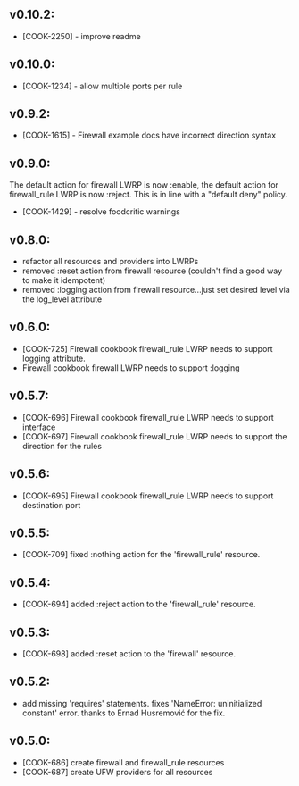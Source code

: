 ## v0.10.2:

* [COOK-2250] - improve readme

## v0.10.0:

* [COOK-1234] - allow multiple ports per rule

## v0.9.2:

* [COOK-1615] - Firewall example docs have incorrect direction syntax

## v0.9.0:

The default action for firewall LWRP is now :enable, the default
action for firewall_rule LWRP is now :reject. This is in line with a
"default deny" policy.

* [COOK-1429] - resolve foodcritic warnings

## v0.8.0:

* refactor all resources and providers into LWRPs
* removed :reset action from firewall resource (couldn't find a good way to make it idempotent)
* removed :logging action from firewall resource...just set desired level via the log_level attribute

## v0.6.0:

* [COOK-725] Firewall cookbook firewall_rule LWRP needs to support logging attribute.
* Firewall cookbook firewall LWRP needs to support :logging

## v0.5.7:

* [COOK-696] Firewall cookbook firewall_rule LWRP needs to support interface
* [COOK-697] Firewall cookbook firewall_rule LWRP needs to support the direction for the rules

## v0.5.6:

* [COOK-695] Firewall cookbook firewall_rule LWRP needs to support destination port

## v0.5.5:

* [COOK-709] fixed :nothing action for the 'firewall_rule' resource.

## v0.5.4:

* [COOK-694] added :reject action to the 'firewall_rule' resource.

## v0.5.3:

* [COOK-698] added :reset action to the 'firewall' resource.

## v0.5.2:

* add missing 'requires' statements. fixes 'NameError: uninitialized constant' error.
thanks to Ernad Husremović for the fix.

## v0.5.0:

* [COOK-686] create firewall and firewall_rule resources
* [COOK-687] create UFW providers for all resources
